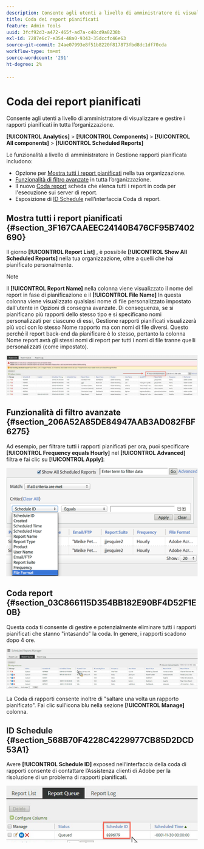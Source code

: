 ```yaml
---
description: Consente agli utenti a livello di amministratore di visualizzare e gestire i rapporti pianificati in tutta l’organizzazione.
title: Coda dei report pianificati
feature: Admin Tools
uuid: 3fcf92d3-a472-465f-ad7a-c48cd9a8238b
exl-id: 7287e6c7-e354-48a0-9343-35dccfc46e63
source-git-commit: 24ae07993e8f51b8220f817873fbd8dc1df70cda
workflow-type: tm+mt
source-wordcount: '291'
ht-degree: 2%

---
```


# Coda dei report pianificati

Consente agli utenti a livello di amministratore di visualizzare e gestire i rapporti pianificati in tutta l’organizzazione.

**[!UICONTROL Analytics]** > **[!UICONTROL Components]** > **[!UICONTROL All components]** > **[!UICONTROL Scheduled Reports]**

Le funzionalità a livello di amministratore in Gestione rapporti pianificata includono:

* Opzione per [Mostra tutti i report pianificati](/help/components/scheduled-reports-admin.md#section_3F167CAAEEC24140B476CF95B7402690) nella tua organizzazione.
* [Funzionalità di filtro avanzate](/help/components/scheduled-reports-admin.md#section_206A52A85DE84947AAB3AD082FBF6275) in tutta l’organizzazione.
* Il nuovo [Coda report](/help/components/scheduled-reports-admin.md#section_03C866115D354BB182E90BF4D52F1E0B) scheda che elenca tutti i report in coda per l&#39;esecuzione sui server di report.
* Esposizione di [ID Schedule](/help/components/scheduled-reports-admin.md#section_568B70F4228C4229977CB85D2DCD53A1) nell’interfaccia Coda di report.

## Mostra tutti i report pianificati {#section_3F167CAAEEC24140B476CF95B7402690}

Il giorno **[!UICONTROL Report List]** , è possibile **[!UICONTROL Show All Scheduled Reports]** nella tua organizzazione, oltre a quelli che hai pianificato personalmente.

>[!NOTE]
>
>Il **[!UICONTROL Report Name]** nella colonna viene visualizzato il nome del report in fase di pianificazione e il **[!UICONTROL File Name]** In questa colonna viene visualizzato qualsiasi nome di file personalizzato impostato dall&#39;utente in Opzioni di consegna avanzate. Di conseguenza, se si pianificano più rapporti dello stesso tipo e si specificano nomi personalizzati per ciascuno di essi, Gestione rapporti pianificati visualizzerà più voci con lo stesso Nome rapporto ma con nomi di file diversi. Questo perché il report back-end da pianificare è lo stesso, pertanto la colonna Nome report avrà gli stessi nomi di report per tutti i nomi di file tranne quelli personalizzati (come impostato).

![](assets/show_all_scheduled_reports.png)

## Funzionalità di filtro avanzate {#section_206A52A85DE84947AAB3AD082FBF6275}

Ad esempio, per filtrare tutti i rapporti pianificati per ora, puoi specificare **[!UICONTROL Frequency equals Hourly]** nel **[!UICONTROL Advanced]** filtra e fai clic su **[!UICONTROL Apply]**:

![](assets/advanced_filtering_schedl_reports.png)

## Coda report {#section_03C866115D354BB182E90BF4D52F1E0B}

Questa coda ti consente di gestire e potenzialmente eliminare tutti i rapporti pianificati che stanno &quot;intasando&quot; la coda. In genere, i rapporti scadono dopo 4 ore.

![](assets/scheduled_reports_2.png)

La Coda di rapporti consente inoltre di &quot;saltare una volta un rapporto pianificato&quot;. Fai clic sull’icona blu nella sezione **[!UICONTROL Manage]** colonna.

## ID Schedule {#section_568B70F4228C4229977CB85D2DCD53A1}

Avere **[!UICONTROL Schedule ID]** exposed nell’interfaccia della coda di rapporti consente di contattare l’Assistenza clienti di Adobe per la risoluzione di un problema di rapporti pianificati.

![](assets/schedule_id.png)
